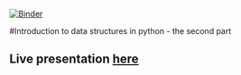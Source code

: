 [![Binder](https://mybinder.org/badge_logo.svg)](https://mybinder.org/v2/gh/alonisser/data-structures-intro-2/master?filepath=data-structures-2.ipynb)

#Introduction to data structures in python - the second part

## Live presentation [here](https://alonisser.github.io/data-structures-intro-2/#1)
